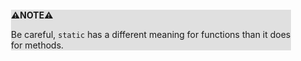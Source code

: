 <div style="margin:2em; background-color: #e0e0e0;">

<strong>⚠️NOTE️️️⚠️</strong>

Be careful, `static` has a different meaning for functions than it does for methods.
</div>

